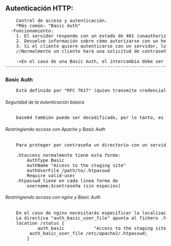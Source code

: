 ## Autenticación HTTP:
<pre>
	Control de acceso y autenticación.
	*Más común: "Basic Auth"
  -Funcionamiento:
	1. El servidor responde con un estado de 401 (unauthorized)
	2. Devuelve información sobre cómo autorizarse con un header de "WWW.Authenticate" con al menos una revisión.
	3. Si el cliente quiere autenticarse con un servidor, lo hará incluyendo un header de solicitud "Authorizaton" con sus credenciales.
	//Normalmente un cliente hará una solicitud de contraseña al usuario y luego enviará la solicitud incluyendo el header "Authorization" correcto al servidor.

	->En el caso de una Basic Auth, el intercambio debe ser sobre una conexión HTTPS (TLS) para que sea seguro
-----------------------------------------------------------------------------------------------------
</pre>
### Basic Auth
<pre>
	Está definido por "RFC 7617" (quien transmite credenciales como un par de usuario/contraseña codificado usando base64)
</pre>
###### Seguridad de la autenticación básica
<pre>
	base64 también puede ser decodificado, por lo tanto, es necesario usar HTTPS/TLS junto a la Basic Auth. (sin esto, es recomendable no usar Basic Auth para información valiosa o sensible)
</pre>
###### Restringiendo acceso con Apache y Basic Auth
<pre>
	Para proteger por contraseña un directorio con un servidor Apache, necesitamos usar los ficheros .htaccess y .htpasswd

	.htaccess normalmente tiene esta forma:
		AuthType Basic
		AuthName "Access to the staging site"
		AuthUserFile /path/to/.htpasswd
		Require valid-user
	.htpasswd tiene en cada línea forma de 
		username:$contraseña (sin espacios)
</pre>
###### Restringiendo acceso con nginx y Basic Auth
<pre>
	En el caso de nginx necesitarás especificar la localización a proteger y usar la directiva "auth_basic", que provee el nombre del área protegida.
	La directiva "auth_basic_user_file" apunta al fichero .htpasswd que contiene las credenciales de usuario encriptadas.
	location /status {
    		auth_basic           "Access to the staging site";
   		 auth_basic_user_file /etc/apache2/.htpasswd;
		}
</pre>















